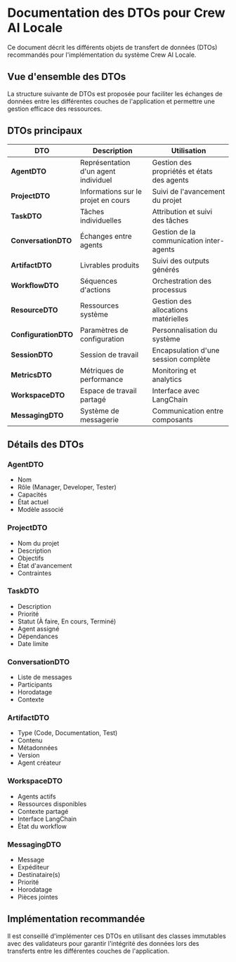 # Documentation des DTOs pour Crew AI Locale

Ce document décrit les différents objets de transfert de données (DTOs) recommandés pour l'implémentation du système Crew AI Locale.

## Vue d'ensemble des DTOs

La structure suivante de DTOs est proposée pour faciliter les échanges de données entre les différentes couches de l'application et permettre une gestion efficace des ressources.

## DTOs principaux

| DTO | Description | Utilisation |
|-----|-------------|------------|
| **AgentDTO** | Représentation d'un agent individuel | Gestion des propriétés et états des agents |
| **ProjectDTO** | Informations sur le projet en cours | Suivi de l'avancement du projet |
| **TaskDTO** | Tâches individuelles | Attribution et suivi des tâches |
| **ConversationDTO** | Échanges entre agents | Gestion de la communication inter-agents |
| **ArtifactDTO** | Livrables produits | Suivi des outputs générés |
| **WorkflowDTO** | Séquences d'actions | Orchestration des processus |
| **ResourceDTO** | Ressources système | Gestion des allocations matérielles |
| **ConfigurationDTO** | Paramètres de configuration | Personnalisation du système |
| **SessionDTO** | Session de travail | Encapsulation d'une session complète |
| **MetricsDTO** | Métriques de performance | Monitoring et analytics |
| **WorkspaceDTO** | Espace de travail partagé | Interface avec LangChain |
| **MessagingDTO** | Système de messagerie | Communication entre composants |

## Détails des DTOs

### AgentDTO
- Nom
- Rôle (Manager, Developer, Tester)
- Capacités
- État actuel
- Modèle associé

### ProjectDTO
- Nom du projet
- Description
- Objectifs
- État d'avancement
- Contraintes

### TaskDTO
- Description
- Priorité
- Statut (À faire, En cours, Terminé)
- Agent assigné
- Dépendances
- Date limite

### ConversationDTO
- Liste de messages
- Participants
- Horodatage
- Contexte

### ArtifactDTO
- Type (Code, Documentation, Test)
- Contenu
- Métadonnées
- Version
- Agent créateur

### WorkspaceDTO
- Agents actifs
- Ressources disponibles
- Contexte partagé
- Interface LangChain
- État du workflow

### MessagingDTO
- Message
- Expéditeur
- Destinataire(s)
- Priorité
- Horodatage
- Pièces jointes

## Implémentation recommandée

Il est conseillé d'implémenter ces DTOs en utilisant des classes immutables avec des validateurs pour garantir l'intégrité des données lors des transferts entre les différentes couches de l'application.
